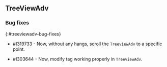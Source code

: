 ## TreeViewAdv

### Bug fixes
{:#treeviewadv-bug-fixes}

* \#I319733 - Now, without any hangs, scroll the `TreeviewAdv` to a specific point.

* \#I303644 - Now, modify tag working properly in `TreeviewAdv`.